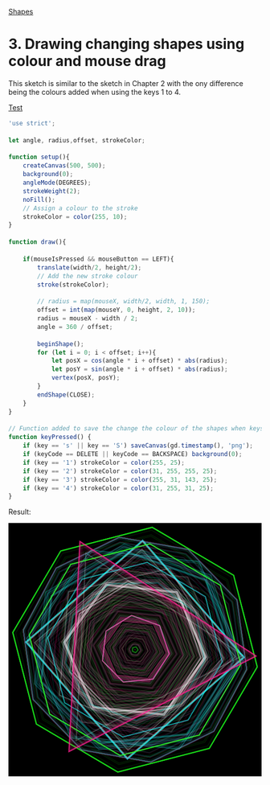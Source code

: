[Shapes](../)

# 3. Drawing changing shapes using colour and mouse drag

This sketch is similar to the sketch in Chapter 2 with the ony difference being the colours added when using the keys 1 to 4.

[Test](step01/)

```js
'use strict';

let angle, radius,offset, strokeColor;

function setup(){
    createCanvas(500, 500);
    background(0);
    angleMode(DEGREES);
    strokeWeight(2);
    noFill();
    // Assign a colour to the stroke
    strokeColor = color(255, 10);
}

function draw(){

	if(mouseIsPressed && mouseButton == LEFT){
        translate(width/2, height/2);
        // Add the new stroke colour
		stroke(strokeColor);

		// radius = map(mouseX, width/2, width, 1, 150);
		offset = int(map(mouseY, 0, height, 2, 10));
		radius = mouseX - width / 2;
		angle = 360 / offset;

		beginShape();
        for (let i = 0; i < offset; i++){
			let posX = cos(angle * i + offset) * abs(radius);
			let posY = sin(angle * i + offset) * abs(radius);
			vertex(posX, posY);
		}
		endShape(CLOSE);
	}
}

// Function added to save the change the colour of the shapes when keys 2, 3 and 4 are pressed
function keyPressed() {
    if (key == 's' || key == 'S') saveCanvas(gd.timestamp(), 'png');
    if (keyCode == DELETE || keyCode == BACKSPACE) background(0);
	if (key == '1') strokeColor = color(255, 25);
	if (key == '2') strokeColor = color(31, 255, 255, 25);
	if (key == '3') strokeColor = color(255, 31, 143, 25);
	if (key == '4') strokeColor = color(31, 255, 31, 25);
}

```

Result:

![Changing Shapes](../images/shapes_03.png?raw=true "Changing Shapes")

